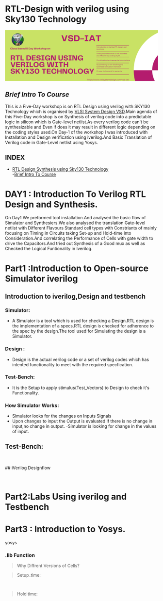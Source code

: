 # RTL-Design with verilog using Sky130 Technology
![alt text](Verilog-flyer.png)
## ***Brief Intro To Course***
This is a Five-Day workshop is  on RTL Design using verilog with SKY130 Technology which is organised by [VLSI System Design VSD](https://www.vlsisystemdesign.com/).Main agenda of this Five-Day workshop is on  Synthesis of verilog code into a predictable logic in silicon which is Gate-level netlist.As every verilog code can't be synthesizable and Even if does  it may result in different logic depending on the coding styles used.On Day-1 of the workshop I was introduced with Installation and Design verification using iverilog.And Basic Translation of Verilog code in Gate-Level netlist using Yosys.  


## **INDEX**
- [RTL Design Synthesis using Sky130 Technology](https://github.com/Jayanth-sharma/RTL-design-synthesis-using-sky130--vsd#rtl-design-with-verilog-using-sky130-technology)<br/>
      -[Brief Intro To Course](https://github.com/Jayanth-sharma/RTL-design-synthesis-using-sky130--vsd#brief-intro-to-course)
   
   
   
   
   
   

# DAY1 : Introduction To Verilog RTL Design and Synthesis.

On Day1 We preformed tool installation.And analysed the basic flow of Simulator and Synthesiers.We also analysed the translation Gate-level netlist with Different Flavours Standard cell types with Constriants of mainly focusing on Timing in Circuits taking Set-up and Hold-time into Consideration.And correlating the Performance of Cells with gate width
to drive the Capacitors.And tried out Synthesis of a Good mux as well as Checked the Logical Funtionality in Iverilog.<br/>

# Part1 :Introduction to Open-source Simulator iverilog

## Introduction to iverilog,Design and testbench
### Simulator:
- A Simulator is a tool which is used for checking a Design.RTL design is the implementation of a specs.RTL design is checked for adherence to the spec by the design.The   tool used for Simulating the design is a Simulator.<br />

### Design :
- Design is the actual verilog code or a set of verilog codes which has intented functionality to meet with the required specfication.

### Test-Bench:
- It is the Setup to apply stimulus(Test_Vectors) to Design to check it's Functionality.

### How Simulator Works:
- Simulator looks for the changes on Inputs Signals
- Upon changes to input the Output is evaluated
     If there is no change in input,no change in output.
-Simulator is looking for change in the values of input.
## Test-Bench:
<p align="center">
    <img src="" />
</p>
## iVerilog Designflow
<p align="center">
    <img src="" />
</p>

# Part2:Labs Using iverilog and Testbench



# Part3 : Introduction to Yosys.
yosys<br/>
### .lib Function
> Why Diffrent Versions of Cells?

>Setup_time:
  <p align="center">
    <img src="" />
</p>

>Hold time:
<p align="center">
    <img src="" />
</p>
